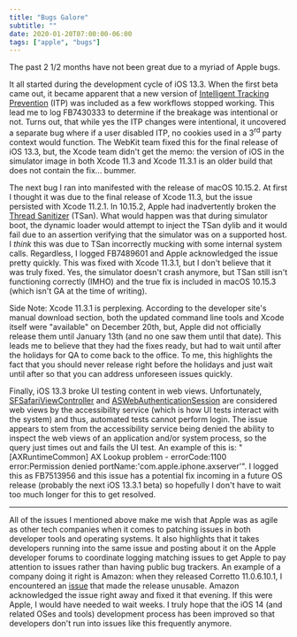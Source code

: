 ```yaml
---
title: "Bugs Galore"
subtitle: ""
date: 2020-01-20T07:00:00-06:00
tags: ["apple", "bugs"]
---
```


The past 2 1/2 months have not been great due to a myriad of Apple bugs. 

It all started during the development cycle of iOS 13.3. When the first beta came out, it became apparent that a new version of [Intelligent Tracking Prevention](https://webkit.org/blog/7675/intelligent-tracking-prevention/) (ITP) was included as a few workflows stopped working. This lead me to log FB7430333 to determine if the breakage was intentional or not. Turns out, that while yes the ITP changes were intentional, it uncovered a separate bug where if a user disabled ITP, no cookies used in a 3<sup>rd</sup> party context would function. The WebKit team fixed this for the final release of iOS 13.3, but, the Xcode team didn't get the memo: the version of iOS in the simulator image in both Xcode 11.3 and Xcode 11.3.1 is an older build that does not contain the fix... bummer.

The next bug I ran into manifested with the release of macOS 10.15.2. At first I thought it was due to the final release of Xcode 11.3, but the issue persisted with Xcode 11.2.1. In 10.15.2, Apple had inadvertently broken the [Thread Sanitizer](https://developer.apple.com/documentation/code_diagnostics/thread_sanitizer) (TSan). What would happen was that during simulator boot, the dynamic loader would attempt to inject the TSan dylib and it would fail due to an assertion verifying that the simulator was on a supported host. I _think_ this was due to TSan incorrectly mucking with some internal system calls. Regardless, I logged FB7489601 and Apple acknowledged the issue pretty quickly. This was fixed with Xcode 11.3.1, but I don't believe that it was truly fixed. Yes, the simulator doesn't crash anymore, but TSan still isn't functioning correctly (IMHO) and the true fix is included in macOS 10.15.3 (which isn't GA at the time of writing).

Side Note: Xcode 11.3.1 is perplexing. According to the developer site's manual download section, both the updated command line tools and Xcode itself were "available" on December 20th, but, Apple did not officially release them until January 13th (and no one saw them until that date). This leads me to believe that they had the fixes ready, but had to wait until after the holidays for QA to come back to the office. To me, this highlights the fact that you should never release right before the holidays and just wait until after so that you can address unforeseen issues quickly.

Finally, iOS 13.3 broke UI testing content in web views. Unfortunately, [SFSafariViewController](https://developer.apple.com/documentation/safariservices/sfsafariviewcontroller?language=objc) and [ASWebAuthenticationSession](https://developer.apple.com/documentation/authenticationservices/aswebauthenticationsession?language=objc) are considered web views by the accessibility service (which is how UI tests interact with the system) and thus, automated tests cannot perform login. The issue appears to stem from the accessibility service being denied the ability to inspect the web views of an application and/or system process, so the query just times out and fails the UI test. An example of this is: "[AXRuntimeCommon] AX Lookup problem - errorCode:1100 error:Permission denied portName:'com.apple.iphone.axserver'". I logged this as FB7513956 and this issue has a potential fix incoming in a future OS release (probably the next iOS 13.3.1 beta) so hopefully I don't have to wait too much longer for this to get resolved.

---

All of the issues I mentioned above make me wish that Apple was as agile as other tech companies when it comes to patching issues in both developer tools and operating systems. It also highlights that it takes developers running into the same issue and posting about it on the Apple developer forums to coordinate logging matching issues to get Apple to pay attention to issues rather than having public bug trackers. An example of a company doing it right is Amazon: when they released Corretto 11.0.6.10.1, I encountered an [issue](https://github.com/corretto/corretto-11/issues/73) that made the release unusable. Amazon acknowledged the issue right away and fixed it that evening. If this were Apple, I would have needed to wait weeks. I truly hope that the iOS 14 (and related OSes and tools) development process has been improved so that developers don't run into issues like this frequently anymore.

